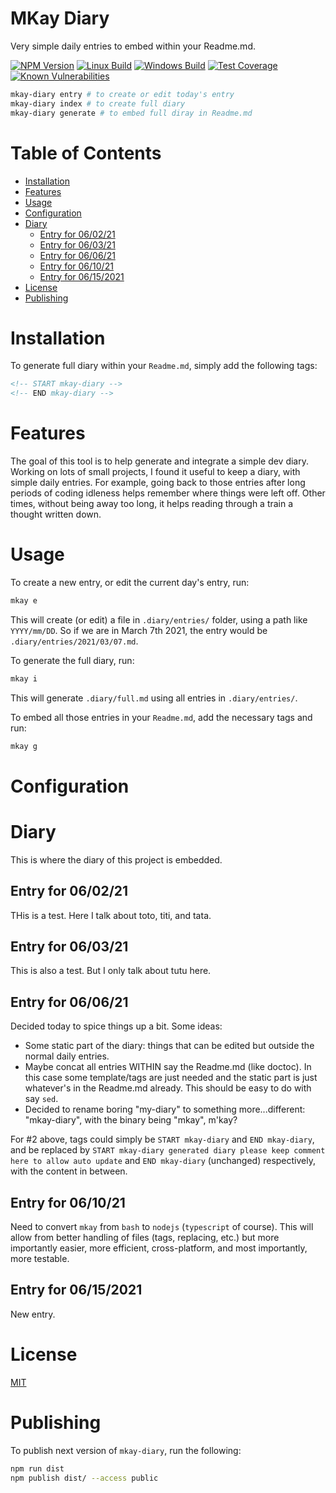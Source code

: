 # MKay Diary

Very simple daily entries to embed within your Readme.md.

[![NPM Version][npm-image]][npm-url]
[![Linux Build][travis-image]][travis-url]
[![Windows Build][appveyor-image]][appveyor-url]
[![Test Coverage][coveralls-image]][coveralls-url]
[![Known Vulnerabilities][vulnerabilities-image]][vulnerabilities-url]

```bash
mkay-diary entry # to create or edit today's entry
mkay-diary index # to create full diary
mkay-diary generate # to embed full diray in Readme.md
```

# Table of Contents

<!-- START doctoc generated TOC please keep comment here to allow auto update -->
<!-- DON'T EDIT THIS SECTION, INSTEAD RE-RUN doctoc TO UPDATE -->

- [Installation](#installation)
- [Features](#features)
- [Usage](#usage)
- [Configuration](#configuration)
- [Diary](#diary)
  - [Entry for 06/02/21](#entry-for-060221)
  - [Entry for 06/03/21](#entry-for-060321)
  - [Entry for 06/06/21](#entry-for-060621)
  - [Entry for 06/10/21](#entry-for-061021)
  - [Entry for 06/15/2021](#entry-for-06152021)
- [License](#license)
- [Publishing](#publishing)

<!-- END doctoc generated TOC please keep comment here to allow auto update -->

# Installation

To generate full diary within your `Readme.md`, simply add the following tags:

```html
<!-- START mkay-diary -->
<!-- END mkay-diary -->
```

# Features

The goal of this tool is to help generate and integrate a simple dev diary. Working on lots of small projects, I found it useful to keep a diary, with simple daily entries.
For example, going back to those entries after long periods of coding idleness helps remember where things were left off.
Other times, without being away too long, it helps reading through a train a thought written down.

# Usage

To create a new entry, or edit the current day's entry, run:

```bash
mkay e
```

This will create (or edit) a file in `.diary/entries/` folder, using a path like `YYYY/mm/DD`. So if we are in March 7th 2021, the entry would be `.diary/entries/2021/03/07.md`.

To generate the full diary, run:

```bash
mkay i
```

This will generate `.diary/full.md` using all entries in `.diary/entries/`.

To embed all those entries in your `Readme.md`, add the necessary tags and run:

```bash
mkay g
```

# Configuration

# Diary

This is where the diary of this project is embedded.

<!-- e4a49e0START mkay-diary -->

[//]: # (DO NOT EDIT THE FOLLOWING. This content is automatically generated from diary entries.)

## Entry for 06/02/21

THis is a test.
Here I talk about toto, titi, and tata.

## Entry for 06/03/21

This is also a test. But I only talk about tutu here.

## Entry for 06/06/21

Decided today to spice things up a bit.
Some ideas:

- Some static part of the diary: things that can be edited but outside the normal daily entries.
- Maybe concat all entries WITHIN say the Readme.md (like doctoc). In this case some template/tags are just needed and the static part is just whatever's in the Readme.md already. This should be easy to do with say `sed`.
- Decided to rename boring "my-diary" to something more...different: "mkay-diary", with the binary being "mkay", m'kay?

For #2 above, tags could simply be `START mkay-diary` and `END mkay-diary`, and be replaced by `START mkay-diary generated diary please keep comment here to allow auto update` and `END mkay-diary` (unchanged) respectively, with the content in between.

## Entry for 06/10/21

Need to convert `mkay` from `bash` to `nodejs` (`typescript` of course).
This will allow from better handling of files (tags, replacing, etc.) but more importantly easier, more efficient, cross-platform, and most importantly, more testable.

## Entry for 06/15/2021

New entry.

<!-- e4a49e0END mkay-diary -->

# License

[MIT](LICENSE)


[npm-image]: https://badge.fury.io/js/%40lpezet%2Fmkay-diary.svg
[npm-url]: https://npmjs.com/package/@lpezet/mkay-diary
[travis-image]: https://travis-ci.com/github/lpezet/mkay-diary.svg?branch=master
[travis-url]: https://travis-ci.com/github/lpezet/mkay-diary
[coveralls-image]: https://coveralls.io/repos/github/lpezet/mkay-diary/badge.svg?branch=master
[coveralls-url]: https://coveralls.io/github/lpezet/mkay-diary?branch=master
[appveyor-image]: https://ci.appveyor.com/api/projects/status/hxkr7yml7qhi9jo8?svg=true
[appveyor-url]: https://ci.appveyor.com/project/lpezet/mkay-diary
[vulnerabilities-image]: https://snyk.io/test/github/lpezet/mkay-diary/badge.svg
[vulnerabilities-url]: https://snyk.io/test/github/lpezet/mkay-diary

# Publishing

To publish next version of `mkay-diary`, run the following:

```bash
npm run dist
npm publish dist/ --access public
```
